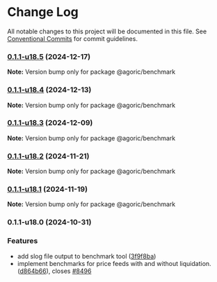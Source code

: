 # Change Log

All notable changes to this project will be documented in this file.
See [Conventional Commits](https://conventionalcommits.org) for commit guidelines.

### [0.1.1-u18.5](https://github.com/Agoric/agoric-sdk/compare/@agoric/benchmark@0.1.1-u18.4...@agoric/benchmark@0.1.1-u18.5) (2024-12-17)

**Note:** Version bump only for package @agoric/benchmark





### [0.1.1-u18.4](https://github.com/Agoric/agoric-sdk/compare/@agoric/benchmark@0.1.1-u18.3...@agoric/benchmark@0.1.1-u18.4) (2024-12-13)

**Note:** Version bump only for package @agoric/benchmark





### [0.1.1-u18.3](https://github.com/Agoric/agoric-sdk/compare/@agoric/benchmark@0.1.1-u18.2...@agoric/benchmark@0.1.1-u18.3) (2024-12-09)

**Note:** Version bump only for package @agoric/benchmark





### [0.1.1-u18.2](https://github.com/Agoric/agoric-sdk/compare/@agoric/benchmark@0.1.1-u18.1...@agoric/benchmark@0.1.1-u18.2) (2024-11-21)

**Note:** Version bump only for package @agoric/benchmark





### [0.1.1-u18.1](https://github.com/Agoric/agoric-sdk/compare/@agoric/benchmark@0.1.1-u18.0...@agoric/benchmark@0.1.1-u18.1) (2024-11-19)

**Note:** Version bump only for package @agoric/benchmark





### 0.1.1-u18.0 (2024-10-31)


### Features

* add slog file output to benchmark tool ([3f9f8ba](https://github.com/Agoric/agoric-sdk/commit/3f9f8badf351ec94e2ea6763eb89a6d358b6a4c4))
* implement benchmarks for price feeds with and without liquidation. ([d864b66](https://github.com/Agoric/agoric-sdk/commit/d864b666104beccf5f5ccad222f7a5d23a5ad7d5)), closes [#8496](https://github.com/Agoric/agoric-sdk/issues/8496)

